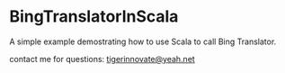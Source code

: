 BingTranslatorInScala
=====================

A simple example demostrating how to use Scala to call Bing Translator.

contact me for questions: tigerinnovate@yeah.net

